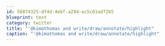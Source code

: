 ```yaml
---
id: 56074325-df4d-4e6f-a294-ac5c01ad7265
blueprint: text
category: twitter
title: "'@kimathomas and write/draw/annotate/highlight"
caption: "'@kimathomas and write/draw/annotate/highlight"
---
```

